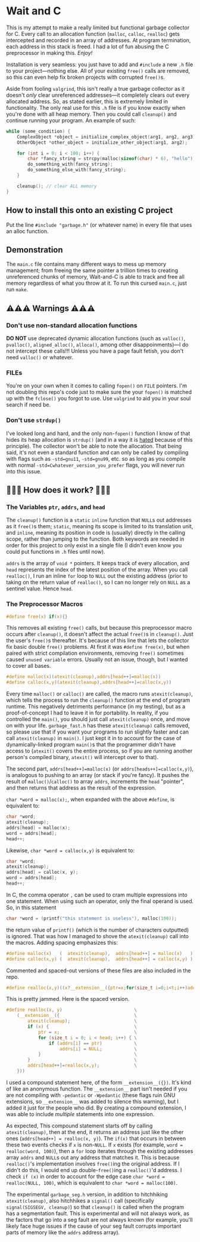 # Wait and C

This is my attempt to make a really limited but functional garbage collector for C. Every call to an allocation function (`malloc`, `calloc`, `realloc`) gets intercepted and recorded in an array of addresses. At program termination, each address in this stack is freed. I had a lot of fun abusing the C preprocessor in making this. _Enjoy!_

Installation is very seamless: you just have to add and `#include` a new `.h` file to your project—nothing else. All of your existing `free()` calls are removed, so this can even help fix broken projects with corrupted `free()`s.

Aside from fooling `valgrind`, this isn't really a true garbage collector as it doesn't _only_ clear unreferenced addresses—it completely clears out every allocated address. So, as stated earlier, this is extremely limited in functionality. The only real use for this `.h` file is if you know exactly when you're done with all heap memory. Then you could call `cleanup()` and continue running your program. An example of such:

```c
while (some_condition) {
    ComplexObject *object = initialize_complex_object(arg1, arg2, arg3);
    OtherObject *other_object = initialize_other_object(arg1, arg2);

    for (int i = 0; i < 100; i++) {
        char *fancy_string = strcpy(malloc(sizeof(char) * 6), "hello");
        do_something_with(fancy_string);
        do_something_else_with(fancy_string);
    }

    cleanup(); // clear ALL memory
}
```

## How to install this onto an existing C project

Put the line `#include "garbage.h"` (or whatever name) in every file that uses an alloc function.

## Demonstration

The `main.c` file contains many different ways to mess up memory management; from freeing the same pointer a trillion times to creating unreferenced chunks of memory, Wait-and-C is able to track and free all memory regardless of what you throw at it. To run this cursed `main.c`, just run `make`.

## ⚠️⚠️⚠️ Warnings ⚠️⚠️⚠️

### **Don't use non-standard allocation functions**
**DO NOT** use deprecated dynamic allocation functions (such as `valloc()`, `pvalloc()`, `aligned_alloc()`, `alloca()`, among other disappoinments)—I do not intercept these calls!!! Unless you have a page fault fetish, you don't need `valloc()` or whatever.

### **FILEs**
You're on your own when it comes to calling `fopen()` on `FILE` pointers. I'm not doubling this repo's code just to make sure the your `fopen()` is matched up with the `fclose()` you forgot to use. Use `valgrind` to aid you in your soul search if need be.

### **Don't use `strdup()`**
I've looked long and hard, and the only non-`fopen()` function I know of that hides its heap allocation is `strdup()` (and in a way it is [hated](https://stackoverflow.com/questions/12984948/why-is-strdup-considered-to-be-evil) because of this principle). The collector won't be able to note the allocation. That being said, it's not even a standard function and can only be called by compiling with flags such as `-std=gnu11`, `-std=gnu99`, etc. so as long as you compile with normal `-std=Cwhatever_version_you_prefer`  flags, you will never run into this issue.

## 🥺🥺🥺 How does it work? 🥺🥺🥺

### The Variables `ptr`, `addrs`, and `head`

The `cleanup()` function is a `static` `inline` function that `NULL`s out addresses as it `free()`s them; `static`, meaning its scope is limited to its translation unit, and `inline`, meaning its position in code is (usually) directly in the calling scope, rather than jumping to the function. Both keywords are needed in order for this project to only exist in a single file (I didn't even know you could put functions in `.h` files until now).

`addrs` is the array of `void *` pointers. It keeps track of every allocation, and `head` represents the index of the latest position of the array. When you call `realloc()`, I run an inline `for` loop to `NULL` out the existing address (prior to taking on the return value of `realloc()`, so I can no longer rely on `NULL` as a sentinel value. Hence `head`.

### The Preprocessor Macros

```c
#define free(x) if(x){}
```

This removes all existing `free()` calls, but because this preprocessor macro occurs after `cleanup()`, it doesn't affect the actual `free()`s in `cleanup()`. Just the user's `free()`s thereafter. It's because of this line that lets the collector fix basic double `free()` problems. At first it was `#define free(x)`, but when paired with strict compilation environments, removing `free()` sometimes caused `unused variable` errors. Usually not an issue, though, but I wanted to cover all bases.

```c
#define malloc(x)(atexit(cleanup),addrs[head++]=malloc(x))
#define calloc(x,y)(atexit(cleanup),addrs[head++]=calloc(x,y))
```

Every time `malloc()` or `calloc()` are called, the macro runs `atexit(cleanup)`, which tells the process to run the `cleanup()` function at the end of program runtime. This negatively detriments performance (in my testing), but as a proof-of-concept I had to leave it in for portability. In reality, if you controlled the `main()`, you should just call `atexit(cleanup)` once, and move on with your life. `garbage_fast.h` has these `atexit(cleanup)` calls removed, so please use that if you want your programs to run slightly faster and can call `atexit(cleanup)` in `main()`. I just kept it in to account for the case of dynamically-linked program `main()`s that the programmer didn't have access to (`atexit()` covers the entire process, so if you are running another person's compiled binary, `atexit()` will intercept over to that).

The second part, `addrs[head++]=malloc(x)` (or `addrs[heads++]=calloc(x,y)`), is analogous to pushing to an array (or stack if you're fancy). It pushes the result of `malloc()`/`calloc()` to array `addrs`, increments the `head` "pointer", and then returns that address as the result of the expression.

`char *word = malloc(x);`, when expanded with the above `#define`, is equivalent to:

```c
char *word;
atexit(cleanup);
addrs[head] = malloc(x);
word = addrs[head];
head++;
```

Likewise, `char *word = calloc(x,y)` is equivalent to:

```c
char *word;
atexit(cleanup);
addrs[head] = calloc(x, y);
word = addrs[head];
head++;
```

In C, the comma operator `,` can be used to cram multiple expressions into one statement. When using such an operator, only the final operand is used. So, in this statement

```c
char *word = (printf("this statement is useless"), malloc(100));
```

the return value of `printf()` (which is the number of characters outputted) is ignored. That was how I managed to shove the `atexit(cleanup)` call into the macros. Adding spacing emphasizes this:

```c
#define malloc(x)   (  atexit(cleanup),  addrs[head++] = malloc(x)   )
#define calloc(x,y) (  atexit(cleanup),  addrs[head++] = calloc(x,y) )
```

Commented and spaced-out versions of these files are also included in the repo.

```c
#define realloc(x,y)((x?__extension__({ptr=x;for(size_t i=0;i<t;i++)addrs[i]==ptr?addrs[i]=0:0;atexit(cleanup);}):atexit(cleanup)),addrs[head++]=realloc(x,y))
```

This is pretty jammed. Here is the spaced version.

```c
#define realloc(x, y)                           \
    (__extension__({                            \
        atexit(cleanup);                        \
        if (x) {                                \
            ptr = x;                            \
            for (size_t i = 0; i < head; i++) { \
                if (addrs[i] == ptr)            \
                    addrs[i] = NULL;            \
            }                                   \
        }                                       \
        addrs[head++]=realloc(x,y);             \
    }))
```

I used a compound statement here, of the form `__extension__({})`. It's kind of like an anonymous function. The `__extension__` part isn't needed if you are not compiling with `-pedantic` or `-Wpedantic` (these flags ruin GNU extensions, so `__extension__` was added to silence this warning), but I added it just for the people who did. By creating a compound extension, I was able to include _multiple_ statements into one expression.

As expected, This compound statement starts off by calling `atexit(cleanup)`, then at the end, it returns an address just like the other ones (`addrs[head++] = realloc(x, y)`). The `if(x)` that occurs in between these two events checks if `x` is non-`NULL`. If `x` exists (for example, `word = realloc(word, 100)`), then a `for` loop iterates through the existing addresses array `addrs` and `NULL`s out any address that matches it. This is because `realloc()`'s implementation involves `free()`ing the original address. If I didn't do this, I would end up double-`free()`ing a `realloc()`'d address. I check `if (x)` in order to account for the edge case `char *word = realloc(NULL, 100)`, which is equivalent to `char *word = malloc(100)`.

The experimental `garbage_seg.h` version, in addition to hitchhiking `atexit(cleanup)`, also hitchhikes a `signal()` call (specifically `signal(SIGSEGV, cleanup)`) so that `cleanup()` is called when the program has a segmentation fault. This is experimental and will not always work, as the factors that go into a seg fault are not always known (for example, you'll likely face huge issues if the cause of your seg fault corrupts important parts of memory like the `addrs` address array).